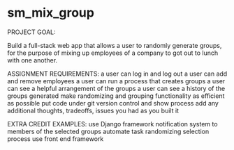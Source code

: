# sm_mix_group

PROJECT GOAL:

Build a full-stack web app that allows a user to randomly generate groups, for the purpose of mixing up employees of a company to got out to lunch with one another.

ASSIGNMENT REQUIREMENTS:
a user can log in and log out
a user can add and remove employees
a user can run a process that creates groups
a user can see a helpful arrangement of the groups
a user can see a history of the groups generated
make randomizing and grouping functionality as efficient as possible
put code under git version control and show process
add any additional thoughts, tradeoffs, issues you had as you built it

EXTRA CREDIT EXAMPLES:
use Django framework
notification system to members of the selected groups
automate task randomizing selection process
use front end framework
